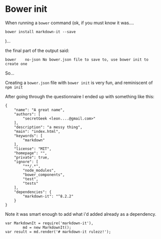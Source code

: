 ﻿# Bower init

When running a `bower` command (ok, if you must know it was....

	bower install markdown-it --save

)...

the final part of the output said:

	bower    no-json No bower.json file to save to, use bower init to create one

So...

Creating a `bower.json` file with `bower init` is very fun, and reminiscent of `npm init`

After going through the questionnaire I ended up with something like this:

	{
		"name": "A great name",
		"authors": [
			"secretGeek <leon....@gmail.com>"
		],
		"description": "a messy thing",
		"main": "index.html",
		"keywords": [
			"markdown"
		],
		"license": "MIT",
		"homepage": "",
		"private": true,
		"ignore": [
			"**/.*",
			"node_modules",
			"bower_components",
			"test",
			"tests"
		],
		"dependencies": {
			"markdown-it": "^8.2.2"
		}
	}

Note it was smart enough to add what i'd added already as a dependency.

	var MarkdownIt = require('markdown-it'),
			md = new MarkdownIt();
	var result = md.render('# markdown-it rulezz!');
